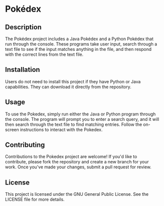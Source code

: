 # Pokédex

## Description
The Pokédex project includes a Java Pokédex and a Python Pokédex that run through the console. These programs take user input, search through a text file to see if the input matches anything in the file, and then respond with the correct lines from the text file.

## Installation
Users do not need to install this project if they have Python or Java capabilities. They can download it directly from the repository.

## Usage
To use the Pokedex, simply run either the Java or Python program through the console. The program will prompt you to enter a search query, and it will then search through the text file to find matching entries. Follow the on-screen instructions to interact with the Pokedex.

## Contributing
Contributions to the Pokedex project are welcome! If you'd like to contribute, please fork the repository and create a new branch for your work. Once you've made your changes, submit a pull request for review.

## License
This project is licensed under the GNU General Public License. See the LICENSE file for more details.
